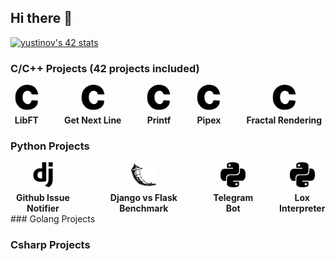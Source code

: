 ## Hi there 👋

[![yustinov's 42 stats](https://badge.mediaplus.ma/darkblue/yustinov)](https://github.com/oakoudad/badge42)

### C/C++ Projects (42 projects included)
<div style="display: flex; justify-content: center; align-items: center; gap: 40px;">
  <div style="text-align: center;">
    <a href="https://github.com/cvrs3d/42prague-core-libft">
      <img src="https://raw.githubusercontent.com/cvrs3d/cvrs3d/main/assets/icons/c.svg" width="40" height="40" alt="C Icon">
    </a>
    <p style="margin: 5px 0 0; font-weight: bold;">LibFT</p>
  </div>
  <div style="text-align: center;">
    <a href="https://github.com/cvrs3d/42prague-core-gnl">
      <img src="https://raw.githubusercontent.com/cvrs3d/cvrs3d/main/assets/icons/c.svg" width="40" height="40" alt="C Icon">
    </a>
    <p style="margin: 5px 0 0; font-weight: bold;">Get Next Line</p>
  </div>
  <div style="text-align: center;">
    <a href="https://github.com/cvrs3d/42prague-core-printf">
      <img src="https://raw.githubusercontent.com/cvrs3d/cvrs3d/main/assets/icons/c.svg" width="40" height="40" alt="C Icon">
    </a>
    <p style="margin: 5px 0 0; font-weight: bold;">Printf</p>
  </div>
  <div style="text-align: center;">
    <a href="https://github.com/cvrs3d/42prague-core-pipex">
      <img src="https://raw.githubusercontent.com/cvrs3d/cvrs3d/main/assets/icons/c.svg" width="40" height="40" alt="C Icon">
    </a>
    <p style="margin: 5px 0 0; font-weight: bold;">Pipex</p>
  </div>
  <div style="text-align: center;">
    <a href="https://github.com/cvrs3d/42prague-core-fract0l">
      <img src="https://raw.githubusercontent.com/cvrs3d/cvrs3d/main/assets/icons/c.svg" width="40" height="40" alt="C Icon">
    </a>
    <p style="margin: 5px 0 0; font-weight: bold;">Fractal Rendering</p>
  </div>
</div>

### Python Projects
<div style="display: flex; justify-content: center; align-items: center; gap: 40px;">
  <div style="text-align: center;">
    <a href="https://github.com/cvrs3d/gin">
      <img src="https://raw.githubusercontent.com/cvrs3d/cvrs3d/main/assets/icons/django.svg" width="40" height="40" alt="C Icon">
    </a>
    <p style="margin: 5px 0 0; font-weight: bold;">Github Issue Notifier</p>
  </div>
  <div style="text-align: center;">
    <a href="https://github.com/cvrs3d/django_vs_flask_benchmark">
      <img src="https://raw.githubusercontent.com/cvrs3d/cvrs3d/main/assets/icons/flask.svg" width="40" height="40" alt="C Icon">
    </a>
    <p style="margin: 5px 0 0; font-weight: bold;">Django vs Flask Benchmark</p>
  </div>
  <div style="text-align: center;">
    <a href="https://github.com/cvrs3d/restaurant_bot">
      <img src="https://raw.githubusercontent.com/cvrs3d/cvrs3d/main/assets/icons/python.svg" width="40" height="40" alt="C Icon">
    </a>
    <p style="margin: 5px 0 0; font-weight: bold;">Telegram Bot</p>
  </div>
  <div style="text-align: center;">
    <a href="https://github.com/cvrs3d/lox_interpreter">
      <img src="https://raw.githubusercontent.com/cvrs3d/cvrs3d/main/assets/icons/python.svg" width="40" height="40" alt="C Icon">
    </a>
    <p style="margin: 5px 0 0; font-weight: bold;">Lox Interpreter</p>
  </div>
</div>
### Golang Projects

### Csharp Projects
